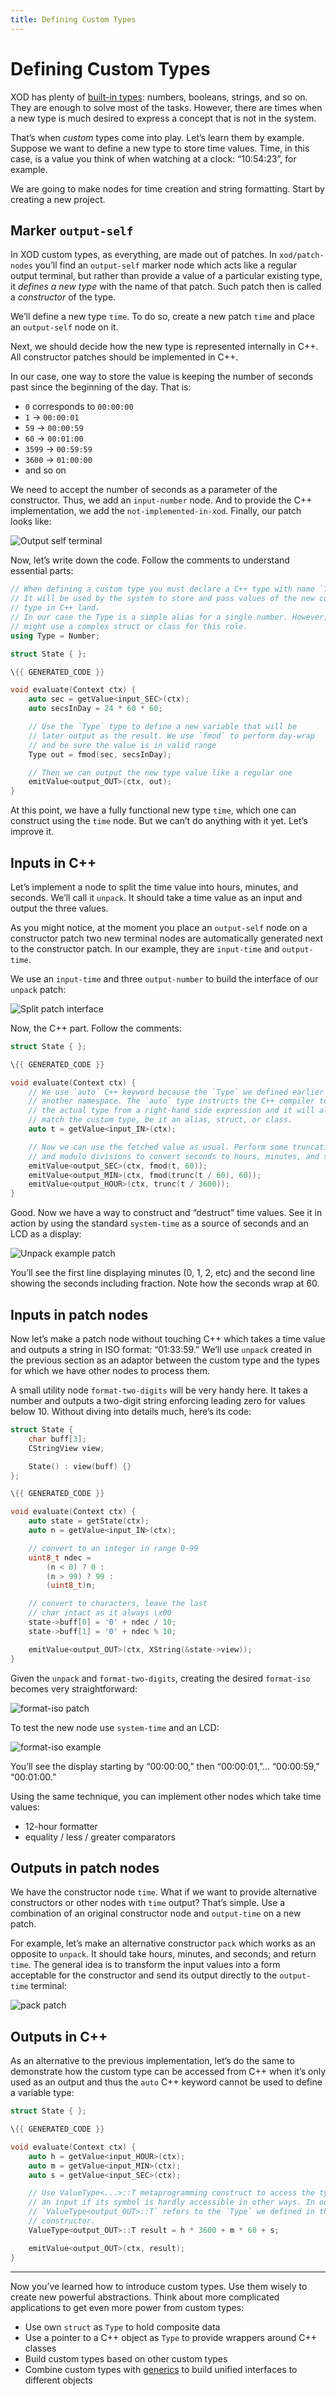 ```yaml
---
title: Defining Custom Types
---
```


# Defining Custom Types

XOD has plenty of [built-in types](../data-types/): numbers, booleans, strings,
and so on. They are enough to solve most of the tasks. However, there are times
when a new type is much desired to express a concept that is not in the system.

That’s when _custom_ types come into play. Let’s learn them by example. Suppose
we want to define a new type to store time values. Time, in this case, is a
value you think of when watching at a clock: “10:54:23”, for example.

We are going to make nodes for time creation and string formatting. Start by
creating a new project.

## Marker `output-self`

In XOD custom types, as everything, are made out of patches. In
`xod/patch-nodes` you’ll find an `output-self` marker node which acts like a
regular output terminal, but rather than provide a value of a particular existing
type, it _defines a new type_ with the name of that patch. Such patch then is
called a _constructor_ of the type.

We’ll define a new type `time`. To do so, create a new patch `time` and place an
`output-self` node on it.

Next, we should decide how the new type is represented internally in C++. All
constructor patches should be implemented in C++.

In our case, one way to store the value is keeping the number of seconds past
since the beginning of the day. That is:

- `0` corresponds to `00:00:00`
- `1` → `00:00:01`
- `59` → `00:00:59`
- `60` → `00:01:00`
- `3599` → `00:59:59`
- `3600` → `01:00:00`
- and so on

We need to accept the number of seconds as a parameter of the constructor. Thus,
we add an `input-number` node. And to provide the C++ implementation, we add the
`not-implemented-in-xod`. Finally, our patch looks like:

![Output self terminal](./time.patch.png)

Now, let’s write down the code. Follow the comments to understand essential
parts:

```cpp
// When defining a custom type you must declare a C++ type with name `Type`.
// It will be used by the system to store and pass values of the new custom
// type in C++ land.
// In our case the Type is a simple alias for a single number. However, you
// might use a complex struct or class for this role.
using Type = Number;

struct State { };

\{{ GENERATED_CODE }}

void evaluate(Context ctx) {
    auto sec = getValue<input_SEC>(ctx);
    auto secsInDay = 24 * 60 * 60;

    // Use the `Type` type to define a new variable that will be
    // later output as the result. We use `fmod` to perform day-wrap
    // and be sure the value is in valid range
    Type out = fmod(sec, secsInDay);

    // Then we can output the new type value like a regular one
    emitValue<output_OUT>(ctx, out);
}
```

At this point, we have a fully functional new type `time`, which one can
construct using the `time` node. But we can’t do anything with it yet. Let’s
improve it.

## Inputs in C++

Let’s implement a node to split the time value into hours, minutes, and seconds.
We’ll call it `unpack`. It should take a time value as an input and output the
three values.

As you might notice, at the moment you place an `output-self` node on a
constructor patch two new terminal nodes are automatically generated next to the
constructor patch. In our example, they are `input-time` and `output-time`.

We use an `input-time` and three `output-number` to build the interface of our
`unpack` patch:

![Split patch interface](./unpack.patch.png)

Now, the C++ part. Follow the comments:

```cpp
struct State { };

\{{ GENERATED_CODE }}

void evaluate(Context ctx) {
    // We use `auto` C++ keyword because the `Type` we defined earlier is in
    // another namespace. The `auto` type instructs the C++ compiler to infer
    // the actual type from a right-hand side expression and it will always
    // match the custom type, be it an alias, struct, or class.
    auto t = getValue<input_IN>(ctx);

    // Now we can use the fetched value as usual. Perform some truncations
    // and modulo divisions to convert seconds to hours, minutes, and seconds
    emitValue<output_SEC>(ctx, fmod(t, 60));
    emitValue<output_MIN>(ctx, fmod(trunc(t / 60), 60));
    emitValue<output_HOUR>(ctx, trunc(t / 3600));
}
```

Good. Now we have a way to construct and “destruct” time values. See it in
action by using the standard `system-time` as a source of seconds and an LCD as
a display:

![Unpack example patch](./unpack-example.patch.png)

You’ll see the first line displaying minutes (0, 1, 2, etc) and the second line
showing the seconds including fraction. Note how the seconds wrap at 60.

## Inputs in patch nodes

Now let’s make a patch node without touching C++ which takes a time value and
outputs a string in ISO format: “01:33:59.” We’ll use `unpack` created in the
previous section as an adaptor between the custom type and the types for which
we have other nodes to process them.

A small utility node `format-two-digits` will be very handy here. It takes a
number and outputs a two-digit string enforcing leading zero for values
below 10. Without diving into details much, here’s its code:

```cpp
struct State {
    char buff[3];
    CStringView view;

    State() : view(buff) {}
};

\{{ GENERATED_CODE }}

void evaluate(Context ctx) {
    auto state = getState(ctx);
    auto n = getValue<input_IN>(ctx);

    // convert to an integer in range 0-99
    uint8_t ndec =
        (n < 0) ? 0 :
        (n > 99) ? 99 :
        (uint8_t)n;

    // convert to characters, leave the last
    // char intact as it always \x00
    state->buff[0] = '0' + ndec / 10;
    state->buff[1] = '0' + ndec % 10;

    emitValue<output_OUT>(ctx, XString(&state->view));
}
```

Given the `unpack` and `format-two-digits`, creating the desired `format-iso`
becomes very straightforward:

![format-iso patch](./format-iso.patch.png)

To test the new node use `system-time` and an LCD:

![format-iso example](./format-iso-example.patch.png)

You’ll see the display starting by “00:00:00,” then “00:00:01,”… “00:00:59,”
“00:01:00.”

Using the same technique, you can implement other nodes which take time values:

- 12-hour formatter
- equality / less / greater comparators

## Outputs in patch nodes

We have the constructor node `time`. What if we want to provide alternative
constructors or other nodes with `time` output? That’s simple. Use a combination
of an original constructor node and `output-time` on a new patch.

For example, let’s make an alternative constructor `pack` which works as an
opposite to `unpack`. It should take hours, minutes, and seconds; and return
`time`. The general idea is to transform the input values into a form acceptable
for the constructor and send its output directly to the `output-time` terminal:

![pack patch](./pack.patch.png)

## Outputs in C++

As an alternative to the previous implementation, let’s do the same to
demonstrate how the custom type can be accessed from C++ when it’s only used as
an output and thus the `auto` C++ keyword cannot be used to define a variable
type:

```cpp
struct State { };

\{{ GENERATED_CODE }}

void evaluate(Context ctx) {
    auto h = getValue<input_HOUR>(ctx);
    auto m = getValue<input_MIN>(ctx);
    auto s = getValue<input_SEC>(ctx);

    // Use ValueType<...>::T metaprogramming construct to access the type of
    // an input if its symbol is hardly accessible in other ways. In our case
    // `ValueType<output_OUT>::T` refers to the `Type` we defined in the
    // constructor.
    ValueType<output_OUT>::T result = h * 3600 + m * 60 + s;

    emitValue<output_OUT>(ctx, result);
}
```

---

Now you’ve learned how to introduce custom types. Use them wisely to create new
powerful abstractions. Think about more complicated applications to get even
more power from custom types:

- Use own `struct` as `Type` to hold composite data
- Use a pointer to a C++ object as `Type` to provide wrappers around C++ classes
- Build custom types based on other custom types
- Combine custom types with [generics](../generics/) to build unified interfaces
  to different objects
